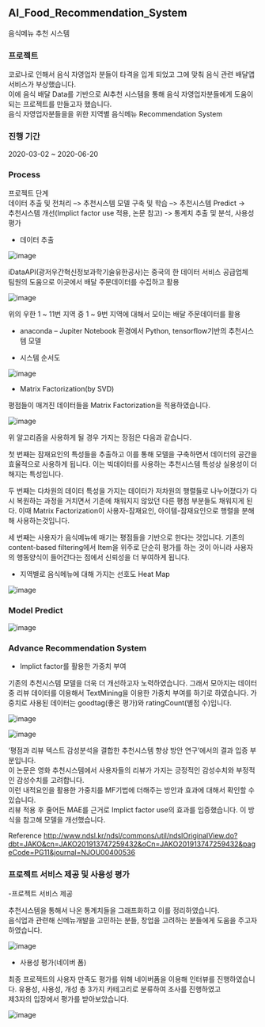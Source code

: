 ## AI_Food_Recommendation_System
음식메뉴 추천 시스템

### 프로젝트

 코로나로 인해서 음식 자영업자 분들이 타격을 입게 되었고 그에 맞춰 음식 관련 배달앱 서비스가 부상했습니다.      
이에 음식 배달 Data를 기반으로 AI추천 시스템을 통해 음식 자영업자분들에게 도움이 되는 프로젝트를 만들고자 했습니다.              
음식 자영업자분들을을 위한 지역별 음식메뉴 Recommendation System

### 진행 기간   
2020-03-02 ~ 2020-06-20

### Process

프로젝트 단계  
데이터 추출 및 전처리 –> 추천시스템 모델 구축 및 학습 –> 추천시스템 Predict ->  
추천시스템 개선(Implict factor use 적용, 논문 참고) -> 통계치 추출 및 분석, 사용성 평가  

- 데이터 추출

![image](https://user-images.githubusercontent.com/44837403/181686424-e5fd2e36-0ff0-4894-ad4f-e85d7b24fdd4.png)

iDataAPI(광저우간혁신정보과학기술유한공사)는 중국의 한 데이터 서비스 공급업체  
팀원의 도움으로 이곳에서 배달 주문데이터를 수집하고 활용

![image](https://user-images.githubusercontent.com/44837403/147019078-37f0921a-ecfc-4e2d-bc0b-cd0a34c3c98d.png)

위의 우한 1 ~ 11번 지역 중 1 ~ 9번 지역에 대해서 모이는 배달 주문데이터를 활용

- anaconda – Jupiter Notebook 환경에서 Python, tensorflow기반의 추천시스템 모델
 

- 시스템 순서도  

![image](https://user-images.githubusercontent.com/44837403/181686699-950bc79c-be52-450f-9de4-06fe087012bc.png)


- Matrix Factorization(by SVD)

평점들이 매겨진 데이터들을 Matrix Factorization을 적용하였습니다.

![image](https://user-images.githubusercontent.com/44837403/147021100-35e773bf-61d9-4c20-95bd-bf13ddb2efaa.png)

 위 알고리즘을 사용하게 될 경우 가지는 장점은 다음과 같습니다.
 
 첫 번째는 잠재요인의 특성들을 추출하고 이를 통해 모델을 구축하면서 데이터의 공간을 효율적으로 사용하게 됩니다. 이는 빅데이터를 사용하는 추천시스템 특성상 실용성이 더해지는 특성입니다.
 
 두 번째는 다차원의 데이터 특성을 가지는 데이터가 저차원의 행렬들로 나누어졌다가 다시 복원하는 과정을 거치면서 기존에 채워지지 않았던 다른 평점 부분들도 채워지게 된다. 이때 Matrix Factorization이 사용자-잠재요인, 아이템-잠재요인으로 행렬을 분해해 사용하는것입니다. 

 세 번째는 사용자가 음식메뉴에 매기는 평점들을 기반으로 한다는 것입니다. 
기존의 content-based filtering에서 Item을 위주로 단순히 평가를 하는 것이 아니라 사용자의 행동양식이 들어간다는 점에서 신뢰성을 더 부여하게 됩니다.


- 지역별로 음식메뉴에 대해 가지는 선호도 Heat Map

![image](https://user-images.githubusercontent.com/44837403/147021159-2203fffb-0021-4903-b45f-fd105181e200.png)


### Model Predict

![image](https://user-images.githubusercontent.com/44837403/147021365-a56abbbd-f535-4bb9-a340-3b8fa47c0fad.png)


### Advance Recommendation System

- Implict factor를 활용한 가중치 부여

 기존의 추천시스템 모델을 더욱 더 개선하고자 노력하였습니다. 그래서 모아지는 데이터 중 리뷰 데이터를 이용해서 TextMining을 이용한 가중치 부여를 하기로 하였습니다.
가중치로 사용된 데이터는 goodtag(좋은 평가)와 ratingCount(별점 수)입니다.

![image](https://user-images.githubusercontent.com/44837403/147021571-a1ac69a8-68f5-4a6f-8ba2-3f8a8c87cc69.png)

![image](https://user-images.githubusercontent.com/44837403/183652601-1688a04a-c8c9-4971-a31e-01f5d61cb1b3.png)

 ‘평점과 리뷰 텍스트 감성분석을 결합한 추천시스템 향상 방안 연구’에서의 결과 입증 부분입니다.  
이 논문은 영화 추천시스템에서 사용자들의 리뷰가 가지는 긍정적인 감성수치와 부정적인 감성수치를 고려합니다.  
이런 내적요인을 활용한 가중치를 MF기법에 더해주는 방안과 효과에 대해서 확인할 수 있습니다.     
리뷰 적용 후 줄어든 MAE를 근거로 Implict factor use의 효과를 입증했습니다. 이 방식을 참고해 모델을 개선했습니다.   

Reference
http://www.ndsl.kr/ndsl/commons/util/ndslOriginalView.do?dbt=JAKO&cn=JAKO201913747259432&oCn=JAKO201913747259432&pageCode=PG11&journal=NJOU00400536


### 프로젝트 서비스 제공 및 사용성 평가

-프로젝트 서비스 제공

추천시스템을 통해서 나온 통계치들을 그래프화하고 이를 정리하였습니다.  
음식업과 관련해 신메뉴개발을 고민하는 분들, 창업을 고려하는 분들에게 도움을 주고자 하였습니다.  

![image](https://user-images.githubusercontent.com/44837403/147021677-c69b2b86-244c-42e6-82ce-dd095936107b.png)

- 사용성 평가(네이버 폼)

최종 프로젝트의 사용자 만족도 평가를 위해 네이버폼을 이용해 인터뷰를 진행하였습니다. 유용성, 사용성, 개성 총 3가지 카테고리로 분류하여 조사를 진행하였고  
제3자의 입장에서 평가를 받아보았습니다.  

![image](https://user-images.githubusercontent.com/44837403/147021755-49253d1c-dbb4-4f9b-885c-abdcf98d968b.png)





